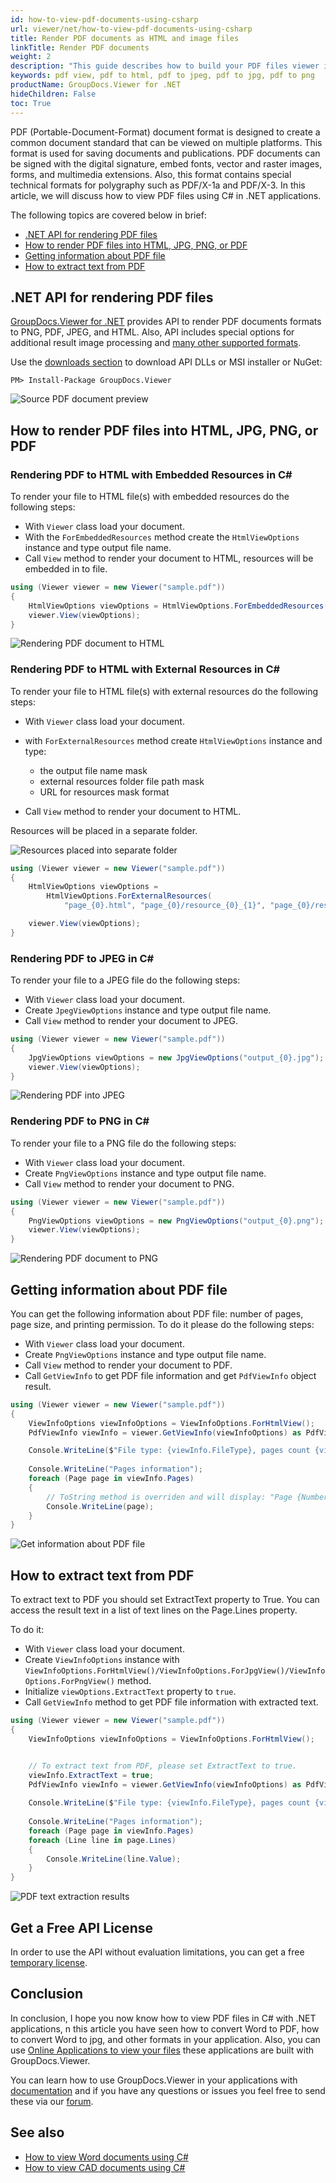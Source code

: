 ```yaml
---
id: how-to-view-pdf-documents-using-csharp
url: viewer/net/how-to-view-pdf-documents-using-csharp
title: Render PDF documents as HTML and image files
linkTitle: Render PDF documents
weight: 2
description: "This guide describes how to build your PDF files viewer in C#. View PDF files to render as HTML, JPG, PNG, or PDF using GroupDocs.Viewer .NET API by GroupDocs."
keywords: pdf view, pdf to html, pdf to jpeg, pdf to jpg, pdf to png 
productName: GroupDocs.Viewer for .NET
hideChildren: False
toc: True
---
```


PDF (Portable-Document-Format) document format is designed to create a common document standard that can be viewed on multiple platforms.
This format is used for saving documents and publications. PDF documents can be signed with the digital signature, embed fonts, vector and raster images, forms, and multimedia extensions.
Also, this format contains special technical formats for polygraphy such as PDF/X-1a and PDF/X-3.
In this article, we will discuss how to view PDF files using C# in .NET applications.

The following topics are covered below in brief:

* [.NET API for rendering PDF files](viewer/net/how-to-view-pdf-documents-using-csharp/#net-api-for-rendering-pdf-files)
* [How to render PDF files into HTML, JPG, PNG, or PDF](viewer/net/how-to-view-pdf-documents-using-csharp/#how-to-render-pdf-files-into-html-jpg-png-or-pdf)
* [Getting information about PDF file](viewer/net/how-to-view-pdf-documents-using-csharp/#getting-information-about-pdf-file)
* [How to extract text from PDF](viewer/net/how-to-view-pdf-documents-using-csharp/#how-to-extract-text-from-pdf)

## .NET API for rendering PDF files

[GroupDocs.Viewer for .NET](https://products.groupdocs.com/viewer/net) provides API to render PDF documents formats to PNG, PDF, JPEG, and HTML. Also, API includes special options for additional result image processing and [many other supported formats](https://docs.groupdocs.com/viewer/net/supported-document-formats/).

Use the [downloads section](https://downloads.groupdocs.com/viewer/net) to download API DLLs or MSI installer or NuGet:

```nuget
PM> Install-Package GroupDocs.Viewer
```

![Source PDF document preview](viewer/net/images/viewer-use-cases/how-to-view-pdf-using-csharp/source_image_preview.jpg)

## How to render PDF files into HTML, JPG, PNG, or PDF

### Rendering PDF to HTML with Embedded Resources in C\#

To render your file to HTML file(s) with embedded resources do the following steps:

* With `Viewer` class load your document.
* With the `ForEmbeddedResources` method create the `HtmlViewOptions` instance and type output file name.
* Call `View` method to render your document to HTML, resources will be embedded in to file.

```cs
using (Viewer viewer = new Viewer("sample.pdf"))
{
    HtmlViewOptions viewOptions = HtmlViewOptions.ForEmbeddedResources("page_{0}.html");
    viewer.View(viewOptions);
}
```

![Rendering PDF document to HTML](viewer/net/images/viewer-use-cases/how-to-view-pdf-using-csharp/rendering_to_html_with_embed.jpg)

### Rendering PDF to HTML with External Resources in C\#

To render your file to HTML file(s) with external resources do the following steps:

* With `Viewer` class load your document.
* with `ForExternalResources` method create `HtmlViewOptions` instance and type:
  * the output file name mask
  * external resources folder file path mask
  * URL for resources mask format

* Call `View` method to render your document to HTML.

Resources will be placed in a separate folder.

![Resources placed into separate folder](viewer/net/images/viewer-use-cases/how-to-view-pdf-using-csharp/resources_placed_to_separate_folder.jpg)

```cs
using (Viewer viewer = new Viewer("sample.pdf"))
{
    HtmlViewOptions viewOptions = 
        HtmlViewOptions.ForExternalResources(
            "page_{0}.html", "page_{0}/resource_{0}_{1}", "page_{0}/resource_{0}_{1}");

    viewer.View(viewOptions);
}
```

### Rendering PDF to JPEG in C\#

To render your file to a JPEG file do the following steps:

* With `Viewer` class load your document.
* Сreate `JpegViewOptions` instance and type output file name.
* Call `View` method to render your document to JPEG.

```cs
using (Viewer viewer = new Viewer("sample.pdf"))
{
    JpgViewOptions viewOptions = new JpgViewOptions("output_{0}.jpg");
    viewer.View(viewOptions);
}
```

![Rendering PDF into JPEG](viewer/net/images/viewer-use-cases/how-to-view-pdf-using-csharp/rendering_pdf_to_jpeg.jpg)

### Rendering PDF to PNG in C\#

To render your file to a PNG file do the following steps:

* With `Viewer` class load your document.
* Сreate `PngViewOptions` instance and type output file name.
* Call `View` method to render your document to PNG.

```cs
using (Viewer viewer = new Viewer("sample.pdf"))
{
    PngViewOptions viewOptions = new PngViewOptions("output_{0}.png");
    viewer.View(viewOptions);
}
```

![Rendering PDF document to PNG](viewer/net/images/viewer-use-cases/how-to-view-pdf-using-csharp/rendering_pdf_to_png.jpg)

## Getting information about PDF file

You can get the following information about PDF file: number of pages, page size, and printing permission.
To do it please do the following steps:

* With `Viewer` class load your document.
* Сreate `PngViewOptions` instance and type output file name.
* Call `View` method to render your document to PDF.
* Call `GetViewInfo` to get PDF file information and get `PdfViewInfo` object result.

```cs
using (Viewer viewer = new Viewer("sample.pdf"))
{
    ViewInfoOptions viewInfoOptions = ViewInfoOptions.ForHtmlView();
    PdfViewInfo viewInfo = viewer.GetViewInfo(viewInfoOptions) as PdfViewInfo;

    Console.WriteLine($"File type: {viewInfo.FileType}, pages count {viewInfo.Pages.Count}.");
    
    Console.WriteLine("Pages information");
    foreach (Page page in viewInfo.Pages)
    {
        // ToString method is overriden and will display: "Page {Number} ({visibility}) {Width}x{Height}px with {Lines.Count} line(s)."
        Console.WriteLine(page);
    }
}
```

![Get information about PDF file](viewer/net/images/viewer-use-cases/how-to-view-pdf-using-csharp/get-information-about-pdf-file.jpg)

## How to extract text from PDF

To extract text to PDF you should set ExtractText property to True. You can access the result text in a list of text lines on the Page.Lines property.

To do it:

* With `Viewer` class load your document.
* Сreate `ViewInfoOptions` instance with `ViewInfoOptions.ForHtmlView()/ViewInfoOptions.ForJpgView()/ViewInfoOptions.ForPngView()` method.
* Initialize `viewOptions.ExtractText` property to `true`.
* Call `GetViewInfo` method to get PDF file information with extracted text.

```cs
using (Viewer viewer = new Viewer("sample.pdf"))
{
    ViewInfoOptions viewInfoOptions = ViewInfoOptions.ForHtmlView();


    // To extract text from PDF, please set ExtractText to true.    
    viewInfo.ExtractText = true;
    PdfViewInfo viewInfo = viewer.GetViewInfo(viewInfoOptions) as PdfViewInfo;
    
    Console.WriteLine($"File type: {viewInfo.FileType}, pages count {viewInfo.Pages.Count}.");
    
    Console.WriteLine("Pages information");
    foreach (Page page in viewInfo.Pages)
    foreach (Line line in page.Lines)
    {
        Console.WriteLine(line.Value);
    }
}
```

![PDF text extraction results](viewer/net/images/viewer-use-cases/how-to-view-pdf-using-csharp/pdf-text-extraction-results.jpg)

## Get a Free API License

In order to use the API without evaluation limitations, you can get a free [temporary license](https://purchase.groupdocs.com/temporary-license).

## Conclusion

In conclusion, I hope you now know how to view PDF files in C# with .NET applications, n this article you have seen how to convert Word to PDF, how to convert Word to jpg, and other formats in your application.
Also, you can use [Online Applications to view your files](https://products.groupdocs.app/viewer/family) these applications are built with GroupDocs.Viewer.

You can learn how to use GroupDocs.Viewer in your applications with [documentation](https://docs.groupdocs.com/viewer/net/) and if you have any questions or issues you feel free to send these via our [forum](https://forum.groupdocs.com/).

## See also

* [How to view Word documents using C#](viewer/net/how-to-view-word-documents-using-csharp/)
* [How to view CAD documents using C#](viewer/net/how-to-view-cad-documents-using-csharp/)
